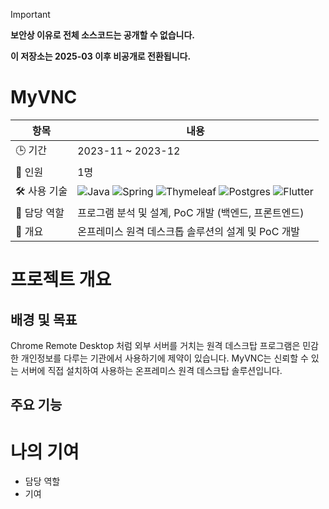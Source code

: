> [!IMPORTANT]
> **보안상 이유로 전체 소스코드는 공개할 수 없습니다.**
> 
> **이 저장소는 2025-03 이후 비공개로 전환됩니다.**

# MyVNC

| 항목          | 내용 |
|--------------|------|
| 🕒 기간      | 2023-11 ~ 2023-12 |
| 👥 인원      | 1명 |
| 🛠 사용 기술 | <img src="https://img.shields.io/badge/java-%23ED8B00.svg?style=for-the-badge&logo=openjdk&logoColor=white" alt="Java"/> <img alt="Spring" src="https://img.shields.io/badge/spring-%236DB33F.svg?style=for-the-badge&logo=spring&logoColor=white" alt="Spring"/> <img src="https://img.shields.io/badge/Thymeleaf-%23005C0F.svg?style=for-the-badge&logo=Thymeleaf&logoColor=white" alt="Thymeleaf"/> <img src="https://img.shields.io/badge/postgres-%23316192.svg?style=for-the-badge&logo=postgresql&logoColor=white" alt="Postgres"/> <img src="https://img.shields.io/badge/Flutter-%2302569B.svg?style=for-the-badge&logo=Flutter&logoColor=white" alt="Flutter"/> |
| 🎯 담당 역할 | 프로그램 분석 및 설계, PoC 개발 (백엔드, 프론트엔드) |
| 📖 개요      | 온프레미스 원격 데스크톱 솔루션의 설계 및 PoC 개발 |

# 프로젝트 개요
## 배경 및 목표
Chrome Remote Desktop 처럼 외부 서버를 거치는 원격 데스크탑 프로그램은 민감한 개인정보를 다루는 기관에서 사용하기에 제약이 있습니다. MyVNC는 신뢰할 수 있는 서버에 직접 설치하여 사용하는 온프레미스 원격 데스크탑 솔루션입니다.
## 주요 기능

# 나의 기여
- 담당 역할
- 기여
